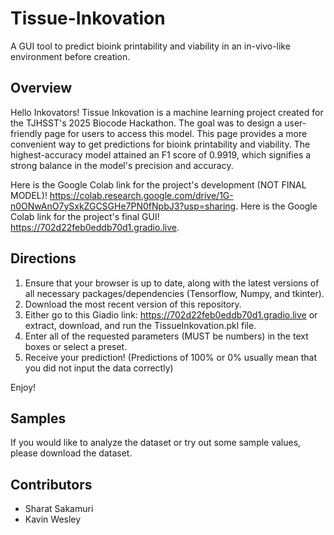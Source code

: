 # Tissue-Inkovation
A GUI tool to predict bioink printability and viability in an in-vivo-like environment before creation.

## Overview
Hello Inkovators! Tissue Inkovation is a machine learning project created for the TJHSST's 2025 Biocode Hackathon. The goal was to design a user-friendly page for users to access this model. This page provides a more convenient way to get predictions for bioink printability and viability. The highest-accuracy model attained an F1 score of 0.9919, which signifies a strong balance in the model's precision and accuracy.

Here is the Google Colab link for the project's development (NOT FINAL MODEL)! https://colab.research.google.com/drive/1G-n0ONwAnO7ySxkZGCSGHe7PN0fNpbJ3?usp=sharing.
Here is the Google Colab link for the project's final GUI! https://702d22feb0eddb70d1.gradio.live.

## Directions
1. Ensure that your browser is up to date, along with the latest versions of all necessary packages/dependencies (Tensorflow, Numpy, and tkinter).
2. Download the most recent version of this repository.
3. Either go to this Giadio link: https://702d22feb0eddb70d1.gradio.live or extract, download, and run the TissueInkovation.pkl file.
4. Enter all of the requested parameters (MUST be numbers) in the text boxes or select a preset.
5. Receive your prediction! (Predictions of 100% or 0% usually mean that you did not input the data correctly)

Enjoy!

## Samples
If you would like to analyze the dataset or try out some sample values, please download the dataset.

## Contributors
 - Sharat Sakamuri
 - Kavin Wesley
